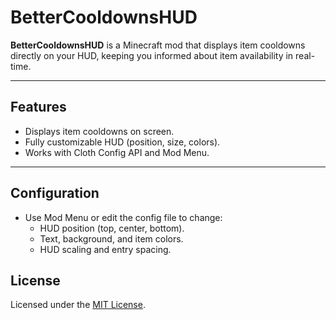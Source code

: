 # BetterCooldownsHUD

**BetterCooldownsHUD** is a Minecraft mod that displays item cooldowns directly on your HUD, keeping you informed about item availability in real-time.

---

## Features
- Displays item cooldowns on screen.
- Fully customizable HUD (position, size, colors).
- Works with Cloth Config API and Mod Menu.

---

## Configuration
- Use Mod Menu or edit the config file to change:
  - HUD position (top, center, bottom).
  - Text, background, and item colors.
  - HUD scaling and entry spacing.


## License
Licensed under the [MIT License](LICENSE).

